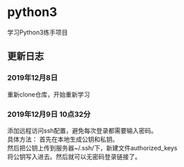 # python3
学习Python3练手项目

## 更新日志
### 2019年12月8日
重新clone仓库，开始重新学习

### 2019年12月9日 10点32分
添加远程访问ssh配置，避免每次登录都需要输入密码。  
具体方法：
首先在本地生成公钥和私钥。  
然后把公钥上传到服务器~/.ssh/下，新建文件authorized_keys  
将公钥写入进去。然后就可以无密码登录链接了。  
